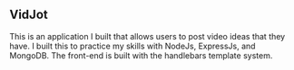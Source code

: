 <h2>VidJot</h2>

This is an application I built that allows users to post video ideas that they have. I built this to practice my skills with NodeJs, ExpressJs, and MongoDB. The front-end is built with the handlebars template system.
